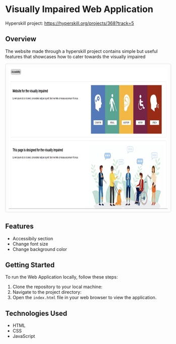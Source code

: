 # Visually Impaired Web Application

Hyperskill project: https://hyperskill.org/projects/368?track=5

## Overview
The website made through a hyperskill project contains simple but useful features that showcases how to cater towards the visually impaired

<img src="https://github.com/ZackCornfield/Visually-Impaired-Website/blob/master/screenshots/Screenshot%202024-02-15%20105649.png" width="800" height="450" style="border: 1px solid #ddd; border-radius: 5px; padding: 10px;" />

## Features
- Accessibily section
- Change font size
- Change background color 

## Getting Started
To run the Web Application locally, follow these steps:

1. Clone the repository to your local machine:
2. Navigate to the project directory:
3. Open the `index.html` file in your web browser to view the application.

## Technologies Used
- HTML
- CSS
- JavaScript
